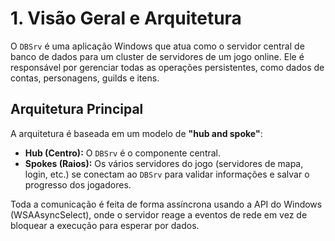 # 1. Visão Geral e Arquitetura

O `DBSrv` é uma aplicação Windows que atua como o servidor central de banco de dados para um cluster de servidores de um jogo online. Ele é responsável por gerenciar todas as operações persistentes, como dados de contas, personagens, guilds e itens.

## Arquitetura Principal

A arquitetura é baseada em um modelo de **"hub and spoke"**:

-   **Hub (Centro):** O `DBSrv` é o componente central.
-   **Spokes (Raios):** Os vários servidores do jogo (servidores de mapa, login, etc.) se conectam ao `DBSrv` para validar informações e salvar o progresso dos jogadores.

Toda a comunicação é feita de forma assíncrona usando a API do Windows (WSAAsyncSelect), onde o servidor reage a eventos de rede em vez de bloquear a execução para esperar por dados.
